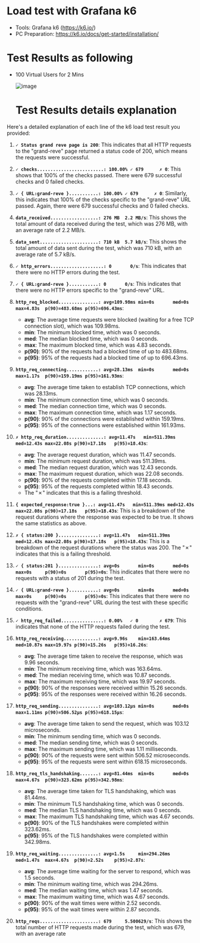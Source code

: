 # Load test with Grafana k6
- Tools: Grafana k6 (https://k6.io/)
- PC Preparation: https://k6.io/docs/get-started/installation/

# Test Results as following
* 100 Virtual Users for 2 Mins

  ![image](https://github.com/imranreee/Load-Test-With-k6/assets/19637476/9c1c60b6-6a5e-4c98-be30-58db020573ba)

  # Test Results details explanation

Here's a detailed explanation of each line of the k6 load test result you provided:

1. **`✓ Status grand reve page is 200`**: This indicates that all HTTP requests to the "grand-reve" page returned a status code of 200, which means the requests were successful.

2. **`✓ checks.........................: 100.00% ✓ 679      ✗ 0`**: This shows that 100% of the checks passed. There were 679 successful checks and 0 failed checks.

3. **`✓ { URL:grand-reve }...........: 100.00% ✓ 679      ✗ 0`**: Similarly, this indicates that 100% of the checks specific to the "grand-reve" URL passed. Again, there were 679 successful checks and 0 failed checks.

4. **`data_received..................: 276 MB  2.2 MB/s`**: This shows the total amount of data received during the test, which was 276 MB, with an average rate of 2.2 MB/s.

5. **`data_sent......................: 710 kB  5.7 kB/s`**: This shows the total amount of data sent during the test, which was 710 kB, with an average rate of 5.7 kB/s.

6. **`✓ http_errors....................: 0       0/s`**: This indicates that there were no HTTP errors during the test.

7. **`✓ { URL:grand-reve }...........: 0       0/s`**: This indicates that there were no HTTP errors specific to the "grand-reve" URL.

8. **`http_req_blocked...............: avg=109.98ms min=0s       med=0s     max=4.83s  p(90)=483.68ms p(95)=696.43ms`**: 
   - **avg**: The average time requests were blocked (waiting for a free TCP connection slot), which was 109.98ms.
   - **min**: The minimum blocked time, which was 0 seconds.
   - **med**: The median blocked time, which was 0 seconds.
   - **max**: The maximum blocked time, which was 4.83 seconds.
   - **p(90)**: 90% of the requests had a blocked time of up to 483.68ms.
   - **p(95)**: 95% of the requests had a blocked time of up to 696.43ms.

9. **`http_req_connecting............: avg=28.13ms  min=0s       med=0s     max=1.17s  p(90)=159.19ms p(95)=161.93ms`**:
   - **avg**: The average time taken to establish TCP connections, which was 28.13ms.
   - **min**: The minimum connection time, which was 0 seconds.
   - **med**: The median connection time, which was 0 seconds.
   - **max**: The maximum connection time, which was 1.17 seconds.
   - **p(90)**: 90% of the connections were established within 159.19ms.
   - **p(95)**: 95% of the connections were established within 161.93ms.

10. **`✗ http_req_duration..............: avg=11.47s   min=511.39ms med=12.43s max=22.08s p(90)=17.18s   p(95)=18.43s`**:
    - **avg**: The average request duration, which was 11.47 seconds.
    - **min**: The minimum request duration, which was 511.39ms.
    - **med**: The median request duration, which was 12.43 seconds.
    - **max**: The maximum request duration, which was 22.08 seconds.
    - **p(90)**: 90% of the requests completed within 17.18 seconds.
    - **p(95)**: 95% of the requests completed within 18.43 seconds.
    - The "✗" indicates that this is a failing threshold. 

11. **`{ expected_response:true }...: avg=11.47s   min=511.39ms med=12.43s max=22.08s p(90)=17.18s   p(95)=18.43s`**: This is a breakdown of the request durations where the response was expected to be true. It shows the same statistics as above.

12. **`✗ { status:200 }...............: avg=11.47s   min=511.39ms med=12.43s max=22.08s p(90)=17.18s   p(95)=18.43s`**: This is a breakdown of the request durations where the status was 200. The "✗" indicates that this is a failing threshold.

13. **`✓ { status:201 }...............: avg=0s       min=0s       med=0s     max=0s     p(90)=0s       p(95)=0s`**: This indicates that there were no requests with a status of 201 during the test.

14. **`✓ { URL:grand-reve }...........: avg=0s       min=0s       med=0s     max=0s     p(90)=0s       p(95)=0s`**: This indicates that there were no requests with the "grand-reve" URL during the test with these specific conditions.

15. **`✓ http_req_failed................: 0.00%   ✓ 0        ✗ 679`**: This indicates that none of the HTTP requests failed during the test.

16. **`http_req_receiving.............: avg=9.96s    min=163.64ms med=10.87s max=19.97s p(90)=15.26s   p(95)=16.26s`**:
    - **avg**: The average time taken to receive the response, which was 9.96 seconds.
    - **min**: The minimum receiving time, which was 163.64ms.
    - **med**: The median receiving time, which was 10.87 seconds.
    - **max**: The maximum receiving time, which was 19.97 seconds.
    - **p(90)**: 90% of the responses were received within 15.26 seconds.
    - **p(95)**: 95% of the responses were received within 16.26 seconds.

17. **`http_req_sending...............: avg=103.12µs min=0s       med=0s     max=1.11ms p(90)=506.52µs p(95)=618.15µs`**:
    - **avg**: The average time taken to send the request, which was 103.12 microseconds.
    - **min**: The minimum sending time, which was 0 seconds.
    - **med**: The median sending time, which was 0 seconds.
    - **max**: The maximum sending time, which was 1.11 milliseconds.
    - **p(90)**: 90% of the requests were sent within 506.52 microseconds.
    - **p(95)**: 95% of the requests were sent within 618.15 microseconds.

18. **`http_req_tls_handshaking.......: avg=81.44ms  min=0s       med=0s     max=4.67s  p(90)=323.62ms p(95)=342.98ms`**:
    - **avg**: The average time taken for TLS handshaking, which was 81.44ms.
    - **min**: The minimum TLS handshaking time, which was 0 seconds.
    - **med**: The median TLS handshaking time, which was 0 seconds.
    - **max**: The maximum TLS handshaking time, which was 4.67 seconds.
    - **p(90)**: 90% of the TLS handshakes were completed within 323.62ms.
    - **p(95)**: 95% of the TLS handshakes were completed within 342.98ms.

19. **`http_req_waiting...............: avg=1.5s     min=294.26ms med=1.47s  max=4.67s  p(90)=2.52s    p(95)=2.87s`**:
    - **avg**: The average time waiting for the server to respond, which was 1.5 seconds.
    - **min**: The minimum waiting time, which was 294.26ms.
    - **med**: The median waiting time, which was 1.47 seconds.
    - **max**: The maximum waiting time, which was 4.67 seconds.
    - **p(90)**: 90% of the wait times were within 2.52 seconds.
    - **p(95)**: 95% of the wait times were within 2.87 seconds.

20. **`http_reqs......................: 679     5.500629/s`**: This shows the total number of HTTP requests made during the test, which was 679, with an average rate
